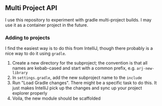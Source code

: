 ## Multi Project API

I use this repository to experiment with gradle multi-project builds.  I may use it as a container project in the future.

### Adding to projects

I find the easiest way is to do this from IntelliJ, though there probably is a nice way to do it using `gradle`.

1. Create a new directory for the subproject; the convention is that all names are kebab-cased and start with a common prefix, e.g. `arj-new-library` 
1. In `settings.gradle`, add the new subproject name to the `include`
1. Run "Load Gradle changes". There might be a specific task to do this. It just makes IntelliJ pick up the changes and sync up your project explorer properly
1. Voila, the new module should be scaffolded
